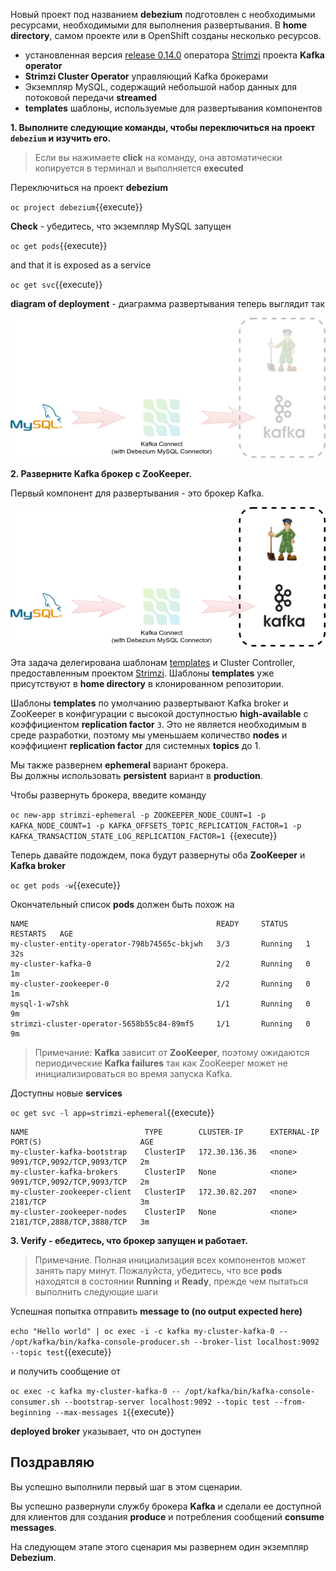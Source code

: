 Новый проект под названием **debezium** подготовлен с необходимыми ресурсами, необходимыми для выполнения развертывания. 
В **home directory**, самом проекте или в OpenShift созданы несколько ресурсов.
* установленная версия [release 0.14.0](https://github.com/strimzi/strimzi-kafka-operator/releases/tag/0.14.0) оператора [Strimzi](http://strimzi.io) проекта **Kafka operator**
* **Strimzi Cluster Operator** управляющий Kafka брокерами
* Экземпляр MySQL, содержащий небольшой набор данных для потоковой передачи **streamed**
* **templates** шаблоны, используемые для развертывания компонентов

**1. Выполните следующие команды, чтобы переключиться на проект `debezium` и изучить его.**

> Если вы нажимаете **click** на команду, она автоматически копируется в терминал и выполняется **executed**

Переключиться на проект **debezium**

``oc project debezium``{{execute}}

**Check** - убедитесь, что экземпляр MySQL запущен

``oc get pods``{{execute}}

and that it is exposed as a service

``oc get svc``{{execute}}

**diagram of deployment** - диаграмма развертывания теперь выглядит так

![Empty deployment](../../assets/middleware/debezium-getting-started/deployment-step-0.png)

**2. Разверните Kafka брокер с ZooKeeper.**

Первый компонент для развертывания - это брокер Kafka.

![Broker deployment](../../assets/middleware/debezium-getting-started/deployment-step-1.png)

Эта задача делегирована шаблонам [templates](https://github.com/strimzi/strimzi/tree/0.2.0/examples/templates/cluster-controller) и Cluster Controller, 
предоставленным проектом [Strimzi](http://strimzi.io/). Шаблоны **templates** уже присутствуют в **home directory** в клонированном репозитории.


Шаблоны **templates** по умолчанию развертывают Kafka broker и ZooKeeper в конфигурации с высокой доступностью **high-available** с коэффициентом **replication factor** `3`.
 Это не является необходимым в среде разработки, поэтому мы уменьшаем количество **nodes**  и коэффициент **replication factor** для системных **topics** до 1.

Мы также развернем **ephemeral** вариант брокера.   
Вы должны использовать **persistent** вариант в **production**.  

Чтобы развернуть брокера, введите команду

``oc new-app strimzi-ephemeral -p ZOOKEEPER_NODE_COUNT=1 -p KAFKA_NODE_COUNT=1 -p KAFKA_OFFSETS_TOPIC_REPLICATION_FACTOR=1 -p KAFKA_TRANSACTION_STATE_LOG_REPLICATION_FACTOR=1
``{{execute}}

Теперь давайте подождем, пока будут развернуты оба **ZooKeeper** и **Kafka broker**  

``oc get pods -w``{{execute}}

Окончательный список **pods** должен быть похож на

    NAME                                          READY     STATUS    RESTARTS   AGE
    my-cluster-entity-operator-798b74565c-bkjwh   3/3       Running   1          32s
    my-cluster-kafka-0                            2/2       Running   0          1m
    my-cluster-zookeeper-0                        2/2       Running   0          1m
    mysql-1-w7shk                                 1/1       Running   0          9m
    strimzi-cluster-operator-5658b55c84-89mf5     1/1       Running   0          9m

> Примечание: **Kafka** зависит от **ZooKeeper**, поэтому ожидаются периодические **Kafka failures** так как ZooKeeper может не инициализироваться во время запуска Kafka.  

Доступны новые **services**  

``oc get svc -l app=strimzi-ephemeral``{{execute}}

    NAME                          TYPE        CLUSTER-IP      EXTERNAL-IP   PORT(S)                      AGE
    my-cluster-kafka-bootstrap    ClusterIP   172.30.136.36   <none>        9091/TCP,9092/TCP,9093/TCP   2m
    my-cluster-kafka-brokers      ClusterIP   None            <none>        9091/TCP,9092/TCP,9093/TCP   2m
    my-cluster-zookeeper-client   ClusterIP   172.30.82.207   <none>        2181/TCP                     3m
    my-cluster-zookeeper-nodes    ClusterIP   None            <none>        2181/TCP,2888/TCP,3888/TCP   3m

**3. Verify - eбедитесь, что брокер запущен и работает.**

> Примечание. Полная инициализация всех компонентов может занять пару минут.  Пожалуйста, убедитесь, что все **pods** находятся в состоянии **Running**  и **Ready**, прежде чем пытаться выполнить следующие шаги

Успешная попытка отправить **message to (no output expected here)**

``echo "Hello world" | oc exec -i -c kafka my-cluster-kafka-0 -- /opt/kafka/bin/kafka-console-producer.sh --broker-list localhost:9092 --topic test``{{execute}}

и получить сообщение от

``oc exec -c kafka my-cluster-kafka-0 -- /opt/kafka/bin/kafka-console-consumer.sh --bootstrap-server localhost:9092 --topic test --from-beginning --max-messages 1``{{execute}}

**deployed broker** указывает, что он доступен

## Поздравляю

Вы успешно выполнили первый шаг в этом сценарии.

Вы успешно развернули службу брокера **Kafka** и сделали ее доступной для клиентов для создания **produce** и потребления сообщений **consume messages**.

На следующем этапе этого сценария мы развернем один экземпляр **Debezium**.
